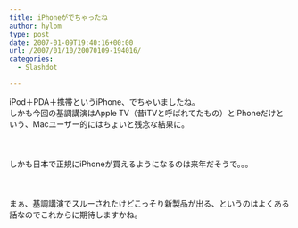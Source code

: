 ```yaml
---
title: iPhoneがでちゃったね
author: hylom
type: post
date: 2007-01-09T19:40:16+00:00
url: /2007/01/10/20070109-194016/
categories:
  - Slashdot

---
```

iPod＋PDA＋携帯というiPhone、でちゃいましたね。   
しかも今回の基調講演はApple TV（昔iTVと呼ばれてたもの）とiPhoneだけという、Macユーザー的にはちょいと残念な結果に。</br>  
</br>   
しかも日本で正規にiPhoneが買えるようになるのは来年だそうで。。。</br>  
</br>   
まぁ、基調講演でスルーされたけどこっそり新製品が出る、というのはよくある話なのでこれからに期待しますかね。</br>  
</br>
